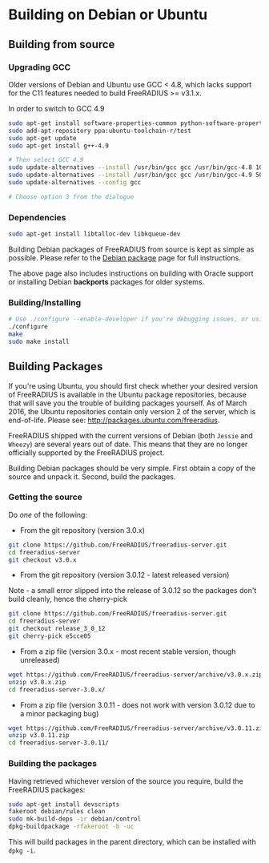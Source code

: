 # Building on Debian or Ubuntu

## Building from source
### Upgrading GCC

Older versions of Debian and Ubuntu use GCC < 4.8, which lacks support for the C11 features needed to build FreeRADIUS >= v3.1.x.

In order to switch to GCC 4.9
```bash
sudo apt-get install software-properties-common python-software-properties
sudo add-apt-repository ppa:ubuntu-toolchain-r/test
sudo apt-get update
sudo apt-get install g++-4.9

# Then select GCC 4.9
sudo update-alternatives --install /usr/bin/gcc gcc /usr/bin/gcc-4.8 100 --slave /usr/bin/g++ g++ /usr/bin/g++-4.8
sudo update-alternatives --install /usr/bin/gcc gcc /usr/bin/gcc-4.9 50 --slave /usr/bin/g++ g++ /usr/bin/g++-4.9 
sudo update-alternatives --config gcc

# Choose option 3 from the dialogue
```

### Dependencies

```bash
sudo apt-get install libtalloc-dev libkqueue-dev
```

Building Debian packages of FreeRADIUS from source is kept as simple as possible. Please refer to the [Debian package](Debian) page for full instructions.

The above page also includes instructions on building with Oracle support or installing Debian **backports** packages for older systems.

### Building/Installing

```bash
# Use ./configure --enable-developer if you're debugging issues, or using unstable code.
./configure
make
sudo make install
```

## Building Packages

If you're using Ubuntu, you should first check whether your desired version of FreeRADIUS is available in the Ubuntu package repositories, because that will save you the trouble of building packages yourself. As of March 2016, the Ubuntu repositories contain only version 2 of the server, which is end-of-life. Please see: http://packages.ubuntu.com/freeradius.

FreeRADIUS shipped with the current versions of Debian (both `Jessie` and `Wheezy`) are several years out of date. This means that they are no longer officially supported by the FreeRADIUS project.

Building Debian packages should be very simple. First obtain a copy of the source and unpack it. Second, build the packages.

### Getting the source

Do *one* of the following:

* From the git repository (version 3.0.x)

```bash
git clone https://github.com/FreeRADIUS/freeradius-server.git
cd freeradius-server
git checkout v3.0.x
```

* From the git repository (version 3.0.12 - latest released version)

Note - a small error slipped into the release of 3.0.12 so the packages don't build cleanly, hence the cherry-pick

```bash
git clone https://github.com/FreeRADIUS/freeradius-server.git
cd freeradius-server
git checkout release_3_0_12
git cherry-pick e5cce05
```

* From a zip file (version 3.0.x - most recent stable version, though unreleased)

```bash
wget https://github.com/FreeRADIUS/freeradius-server/archive/v3.0.x.zip
unzip v3.0.x.zip
cd freeradius-server-3.0.x/
```

* From a zip file (version 3.0.11 - does not work with version 3.0.12 due to a minor packaging bug)

```bash
wget https://github.com/FreeRADIUS/freeradius-server/archive/v3.0.11.zip
unzip v3.0.11.zip
cd freeradius-server-3.0.11/
```

### Building the packages

Having retrieved whichever version of the source you require, build the FreeRADIUS packages:

```bash
sudo apt-get install devscripts
fakeroot debian/rules clean
sudo mk-build-deps -ir debian/control
dpkg-buildpackage -rfakeroot -b -uc
```

This will build packages in the parent directory, which can be installed with ``dpkg -i``.
